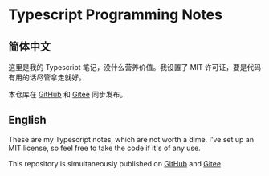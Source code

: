 # Typescript Programming Notes

## 简体中文

这里是我的 Typescript 笔记，没什么营养价值。我设置了 MIT 许可证，要是代码有用的话尽管拿走就好。

本仓库在 [GitHub](https://github.com/yoghurtlee-thu/typescript-programming-notes) 和 [Gitee](https://gitee.com/yoghurtlee-thu/typescript-programming-notes) 同步发布。

## English

These are my Typescript notes, which are not worth a dime. I've set up an MIT license, so feel free to take the code if it's of any use.

This repository is simultaneously published on [GitHub](https://github.com/yoghurtlee-thu/typescript-programming-notes) and [Gitee](https://gitee.com/yoghurtlee-thu/typescript-programming-notes).
